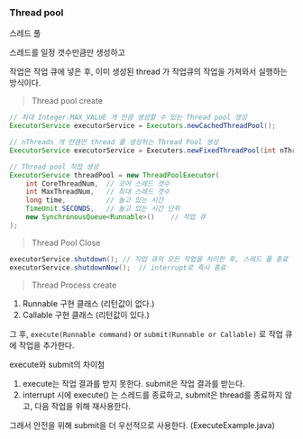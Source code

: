 ### Thread pool

스레드 풀

스레드를 일정 갯수만큼만 생성하고

작업은 작업 큐에 넣은 후, 이미 생성된 thread 가 작업큐의 작업을 가져와서 실행하는 방식이다.

> Thread pool create
```java
// 최대 Integer.MAX_VALUE 개 만큼 생성할 수 있는 Thread pool 생성
ExecutorService executorService = Executors.newCachedThreadPool();

// nThreads 개 만큼만 thread 를 생성하는 Thread Pool 생성
ExecutorService executorService = Executers.newFixedThreadPool(int nThreads);

// Thread pool 직접 생성
ExecutorService threadPool = new ThreadPoolExecutor(
    int CoreThreadNum,  // 코어 스레드 갯수
    int MaxThreadNum,   // 최대 스레드 갯수
    long time,          // 놀고 있는 시간
    TimeUnit.SECONDS,   // 놀고 있는 시간 단위
    new SynchronousQueue<Runnable>()    // 작업 큐
);
```

> Thread Pool Close
```java
executorService.shutdown(); // 작업 큐의 모든 작업을 처리한 후, 스레드 풀 종료
executorService.shutdownNow();  // interrupt로 즉시 종료
```

> Thread Process create

1. Runnable 구현 클래스 (리턴값이 없다.)
2. Callable 구현 클래스 (리턴값이 있다.)

그 후, `execute(Runnable command)` or `submit(Runnable or Callable)` 로 작업 큐에 작업을 추가한다.

execute와 submit의 차이첨

1. execute는 작업 결과를 받지 못한다. submit은 작업 결과를 받는다.
2. interrupt 시에 execute() 는 스레드를 종료하고, submit은 thread를 종료하지 않고, 다음 작업을 위해 재사용한다.

그래서 안전을 위해 submit을 더 우선적으로 사용한다.
(ExecuteExample.java)